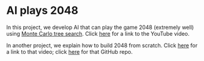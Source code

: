 # AI plays 2048

In this project, we develop AI that can play the game 2048 (extremely well) using [Monte Carlo tree search](https://en.wikipedia.org/wiki/Monte_Carlo_tree_search). Click [here](https://www.youtube.com/watch?v=FE_oAQ5FzMk) for a link to the YouTube video.

In another project, we explain how to build 2048 from scratch. Click [here](https://www.youtube.com/watch?v=b4XP2IcI-Bg) for a link to that video; click [here]() for that GitHub repo.